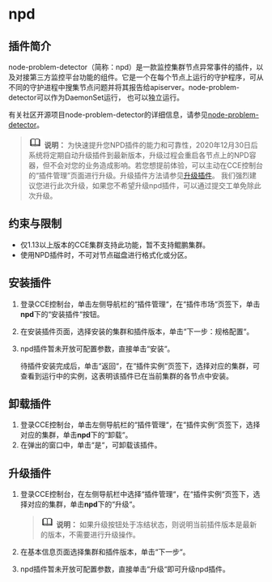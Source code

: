 # npd<a name="cce_01_0132"></a>

## 插件简介<a name="section173631312185614"></a>

node-problem-detector（简称：npd）是一款监控集群节点异常事件的插件，以及对接第三方监控平台功能的组件。它是一个在每个节点上运行的守护程序，可从不同的守护进程中搜集节点问题并将其报告给apiserver。node-problem-detector可以作为DaemonSet运行， 也可以独立运行。

有关社区开源项目node-problem-detector的详细信息，请参见[node-problem-detector](https://github.com/kubernetes/node-problem-detector)。

>![](public_sys-resources/icon-note.gif) **说明：** 
>为快速提升您NPD插件的能力和可靠性，2020年12月30日后系统将定期自动升级插件到最新版本，升级过程会重启各节点上的NPD容器，但不会对您的业务造成影响。若您想提前体验，可以主动在CCE控制台的“插件管理”页面进行升级。升级插件方法请参见[升级插件](#section136451128328)。
>我们强烈建议您进行此次升级，如果您不希望升级npd插件，可以通过提交工单免除此次升级。

## 约束与限制<a name="section11172124718374"></a>

-   仅1.13以上版本的CCE集群支持此功能，暂不支持鲲鹏集群。
-   使用NPD插件时，不可对节点磁盘进行格式化或分区。

## 安装插件<a name="section189463341114"></a>

1.  登录CCE控制台，单击左侧导航栏的“插件管理“，在“插件市场“页签下，单击**npd**下的“安装插件“按钮。
2.  在安装插件页面，选择安装的集群和插件版本，单击“下一步：规格配置“。
3.  npd插件暂未开放可配置参数，直接单击“安装“。

    待插件安装完成后，单击“返回“，在“插件实例“页签下，选择对应的集群，可查看到运行中的实例，这表明该插件已在当前集群的各节点中安装。


## 卸载插件<a name="section1395073191112"></a>

1.  登录CCE控制台，单击左侧导航栏的“插件管理“，在“插件实例“页签下，选择对应的集群，单击**npd**下的“卸载“。
2.  在弹出的窗口中，单击“是“，可卸载该插件。

## 升级插件<a name="section136451128328"></a>

1.  登录CCE控制台，在左侧导航栏中选择“插件管理“，在“插件实例“页签下，选择对应的集群，单击**npd**下的“升级“。

    >![](public_sys-resources/icon-note.gif) **说明：** 
    >如果升级按钮处于冻结状态，则说明当前插件版本是最新的版本，不需要进行升级操作。

2.  在基本信息页面选择集群和插件版本，单击“下一步“。
3.  npd插件暂未开放可配置参数，直接单击“升级“即可升级npd插件。

